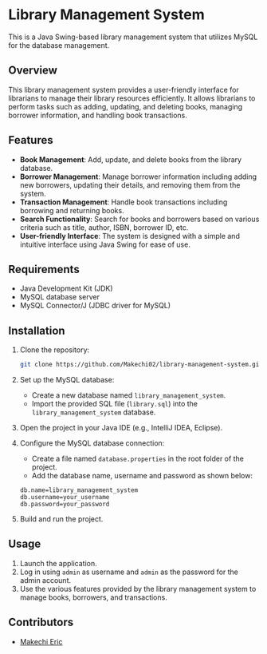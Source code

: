 # Library Management System

This is a Java Swing-based library management system that utilizes MySQL for the database management.

## Overview

This library management system provides a user-friendly interface for librarians to manage their library resources efficiently. It allows librarians to perform tasks such as adding, updating, and deleting books, managing borrower information, and handling book transactions.

## Features

- **Book Management**: Add, update, and delete books from the library database.
- **Borrower Management**: Manage borrower information including adding new borrowers, updating their details, and removing them from the system.
- **Transaction Management**: Handle book transactions including borrowing and returning books.
- **Search Functionality**: Search for books and borrowers based on various criteria such as title, author, ISBN, borrower ID, etc.
- **User-friendly Interface**: The system is designed with a simple and intuitive interface using Java Swing for ease of use.

## Requirements

- Java Development Kit (JDK)
- MySQL database server
- MySQL Connector/J (JDBC driver for MySQL)

## Installation

1. Clone the repository:
    ```bash
    git clone https://github.com/Makechi02/library-management-system.git
    ```

2. Set up the MySQL database:
    - Create a new database named `library_management_system`.
    - Import the provided SQL file (`library.sql`) into the `library_management_system` database.

3. Open the project in your Java IDE (e.g., IntelliJ IDEA, Eclipse).

4. Configure the MySQL database connection:
    - Create a file named `database.properties` in the root folder of the project.
    - Add the database name, username and password as shown below:
    ```
   db.name=library_management_system
   db.username=your_username
   db.password=your_password
      ```
5. Build and run the project.

## Usage

1. Launch the application.
2. Log in using `admin` as username and `admin` as the password for the admin account.
3. Use the various features provided by the library management system to manage books, borrowers, and transactions.

## Contributors

- [Makechi Eric](https://github.com/Makechi02)
